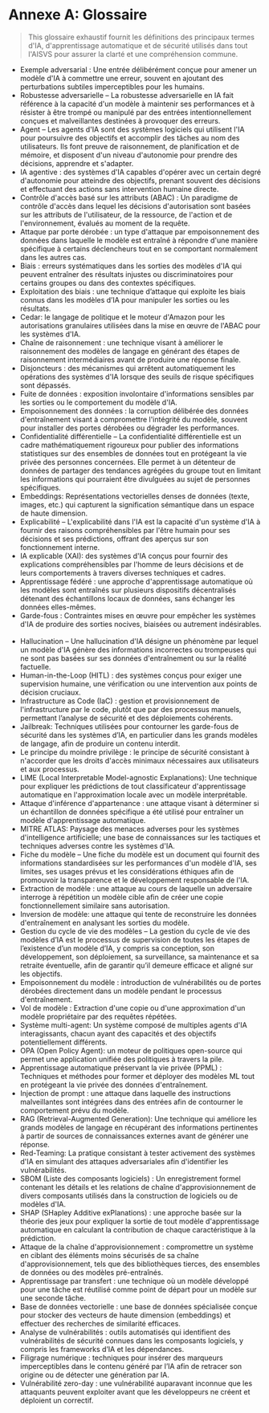 # Annexe A: Glossaire

>This glossaire exhaustif fournit les définitions des principaux termes d'IA, d'apprentissage automatique et de sécurité utilisés dans tout l'AISVS pour assurer la clarté et une compréhension commune.

* Exemple adversarial : Une entrée délibérément conçue pour amener un modèle d'IA à commettre une erreur, souvent en ajoutant des perturbations subtiles imperceptibles pour les humains.
  ​
* Robustesse adversarielle – La robustesse adversarielle en IA fait référence à la capacité d'un modèle à maintenir ses performances et à résister à être trompé ou manipulé par des entrées intentionnellement conçues et malveillantes destinées à provoquer des erreurs.
  ​
* Agent – Les agents d'IA sont des systèmes logiciels qui utilisent l'IA pour poursuivre des objectifs et accomplir des tâches au nom des utilisateurs. Ils font preuve de raisonnement, de planification et de mémoire, et disposent d'un niveau d'autonomie pour prendre des décisions, apprendre et s'adapter.
  ​
* IA agentive : des systèmes d'IA capables d'opérer avec un certain degré d'autonomie pour atteindre des objectifs, prenant souvent des décisions et effectuant des actions sans intervention humaine directe.
  ​
* Contrôle d'accès basé sur les attributs (ABAC) : Un paradigme de contrôle d'accès dans lequel les décisions d'autorisation sont basées sur les attributs de l'utilisateur, de la ressource, de l'action et de l'environnement, évalués au moment de la requête.
  ​
* Attaque par porte dérobée : un type d'attaque par empoisonnement des données dans laquelle le modèle est entraîné à répondre d'une manière spécifique à certains déclencheurs tout en se comportant normalement dans les autres cas.
  ​
* Biais : erreurs systématiques dans les sorties des modèles d'IA qui peuvent entraîner des résultats injustes ou discriminatoires pour certains groupes ou dans des contextes spécifiques.
  ​
* Exploitation des biais : une technique d’attaque qui exploite les biais connus dans les modèles d’IA pour manipuler les sorties ou les résultats.
  ​
* Cedar: le langage de politique et le moteur d'Amazon pour les autorisations granulaires utilisées dans la mise en œuvre de l'ABAC pour les systèmes d'IA.
  ​
* Chaîne de raisonnement : une technique visant à améliorer le raisonnement des modèles de langage en générant des étapes de raisonnement intermédiaires avant de produire une réponse finale.
  ​
* Disjoncteurs : des mécanismes qui arrêtent automatiquement les opérations des systèmes d'IA lorsque des seuils de risque spécifiques sont dépassés.
  ​
* Fuite de données : exposition involontaire d'informations sensibles par les sorties ou le comportement du modèle d'IA.
  ​
* Empoisonnement des données : la corruption délibérée des données d'entraînement visant à compromettre l'intégrité du modèle, souvent pour installer des portes dérobées ou dégrader les performances.
  ​
* Confidentialité différentielle – La confidentialité différentielle est un cadre mathématiquement rigoureux pour publier des informations statistiques sur des ensembles de données tout en protégeant la vie privée des personnes concernées. Elle permet à un détenteur de données de partager des tendances agrégées du groupe tout en limitant les informations qui pourraient être divulguées au sujet de personnes spécifiques.
  ​
* Embeddings: Représentations vectorielles denses de données (texte, images, etc.) qui capturent la signification sémantique dans un espace de haute dimension.
  ​
* Explicabilité – L'explicabilité dans l'IA est la capacité d'un système d'IA à fournir des raisons compréhensibles par l'être humain pour ses décisions et ses prédictions, offrant des aperçus sur son fonctionnement interne.
  ​
* IA explicable (XAI): des systèmes d'IA conçus pour fournir des explications compréhensibles par l'homme de leurs décisions et de leurs comportements à travers diverses techniques et cadres.
  ​
* Apprentissage fédéré : une approche d'apprentissage automatique où les modèles sont entraînés sur plusieurs dispositifs décentralisés détenant des échantillons locaux de données, sans échanger les données elles-mêmes.
  ​
* Garde-fous : Contraintes mises en œuvre pour empêcher les systèmes d'IA de produire des sorties nocives, biaisées ou autrement indésirables.
  ​
* Hallucination – Une hallucination d'IA désigne un phénomène par lequel un modèle d'IA génère des informations incorrectes ou trompeuses qui ne sont pas basées sur ses données d'entraînement ou sur la réalité factuelle.
  ​
* Human-in-the-Loop (HITL) : des systèmes conçus pour exiger une supervision humaine, une vérification ou une intervention aux points de décision cruciaux.
  ​
* Infrastructure as Code (IaC) : gestion et provisionnement de l'infrastructure par le code, plutôt que par des processus manuels, permettant l’analyse de sécurité et des déploiements cohérents.
  ​
* Jailbreak: Techniques utilisées pour contourner les garde-fous de sécurité dans les systèmes d’IA, en particulier dans les grands modèles de langage, afin de produire un contenu interdit.
  ​
* Le principe du moindre privilège : le principe de sécurité consistant à n'accorder que les droits d'accès minimaux nécessaires aux utilisateurs et aux processus.
  ​
* LIME (Local Interpretable Model-agnostic Explanations): Une technique pour expliquer les prédictions de tout classificateur d'apprentissage automatique en l'approximation locale avec un modèle interprétable.
  ​
* Attaque d'inférence d'appartenance : une attaque visant à déterminer si un échantillon de données spécifique a été utilisé pour entraîner un modèle d'apprentissage automatique.
  ​
* MITRE ATLAS: Paysage des menaces adverses pour les systèmes d'intelligence artificielle; une base de connaissances sur les tactiques et techniques adverses contre les systèmes d'IA.
  ​
* Fiche du modèle – Une fiche du modèle est un document qui fournit des informations standardisées sur les performances d'un modèle d'IA, ses limites, ses usages prévus et les considérations éthiques afin de promouvoir la transparence et le développement responsable de l'IA.
  ​
* Extraction de modèle : une attaque au cours de laquelle un adversaire interroge à répétition un modèle cible afin de créer une copie fonctionnellement similaire sans autorisation.
  ​
* Inversion de modèle: une attaque qui tente de reconstruire les données d'entraînement en analysant les sorties du modèle.
  ​
* Gestion du cycle de vie des modèles – La gestion du cycle de vie des modèles d’IA est le processus de supervision de toutes les étapes de l’existence d’un modèle d’IA, y compris sa conception, son développement, son déploiement, sa surveillance, sa maintenance et sa retraite éventuelle, afin de garantir qu’il demeure efficace et aligné sur les objectifs.
  ​
* Empoisonnement du modèle : introduction de vulnérabilités ou de portes dérobées directement dans un modèle pendant le processus d'entraînement.
  ​
* Vol de modèle : Extraction d'une copie ou d'une approximation d'un modèle propriétaire par des requêtes répétées.
  ​
* Système multi-agent: Un système composé de multiples agents d'IA interagissants, chacun ayant des capacités et des objectifs potentiellement différents.
  ​
* OPA (Open Policy Agent): un moteur de politiques open-source qui permet une application unifiée des politiques à travers la pile.
  ​
* Apprentissage automatique préservant la vie privée (PPML) : Techniques et méthodes pour former et déployer des modèles ML tout en protégeant la vie privée des données d'entraînement.
  ​
* Injection de prompt : une attaque dans laquelle des instructions malveillantes sont intégrées dans des entrées afin de contourner le comportement prévu du modèle.
  ​
* RAG (Retrieval-Augmented Generation): Une technique qui améliore les grands modèles de langage en récupérant des informations pertinentes à partir de sources de connaissances externes avant de générer une réponse.
  ​
* Red-Teaming: La pratique consistant à tester activement des systèmes d'IA en simulant des attaques adversariales afin d'identifier les vulnérabilités.
  ​
* SBOM (Liste des composants logiciels) : Un enregistrement formel contenant les détails et les relations de chaîne d'approvisionnement de divers composants utilisés dans la construction de logiciels ou de modèles d'IA.
  ​
* SHAP (SHapley Additive exPlanations) : une approche basée sur la théorie des jeux pour expliquer la sortie de tout modèle d'apprentissage automatique en calculant la contribution de chaque caractéristique à la prédiction.
  ​
* Attaque de la chaîne d'approvisionnement : compromettre un système en ciblant des éléments moins sécurisés de sa chaîne d'approvisionnement, tels que des bibliothèques tierces, des ensembles de données ou des modèles pré-entraînés.
  ​
* Apprentissage par transfert : une technique où un modèle développé pour une tâche est réutilisé comme point de départ pour un modèle sur une seconde tâche.
  ​
* Base de données vectorielle : une base de données spécialisée conçue pour stocker des vecteurs de haute dimension (embeddings) et effectuer des recherches de similarité efficaces.
  ​
* Analyse de vulnérabilités : outils automatisés qui identifient des vulnérabilités de sécurité connues dans les composants logiciels, y compris les frameworks d’IA et les dépendances.
  ​
* Filigrage numérique : techniques pour insérer des marqueurs imperceptibles dans le contenu généré par l’IA afin de retracer son origine ou de détecter une génération par IA.
  ​
* Vulnérabilité zero-day : une vulnérabilité auparavant inconnue que les attaquants peuvent exploiter avant que les développeurs ne créent et déploient un correctif.

